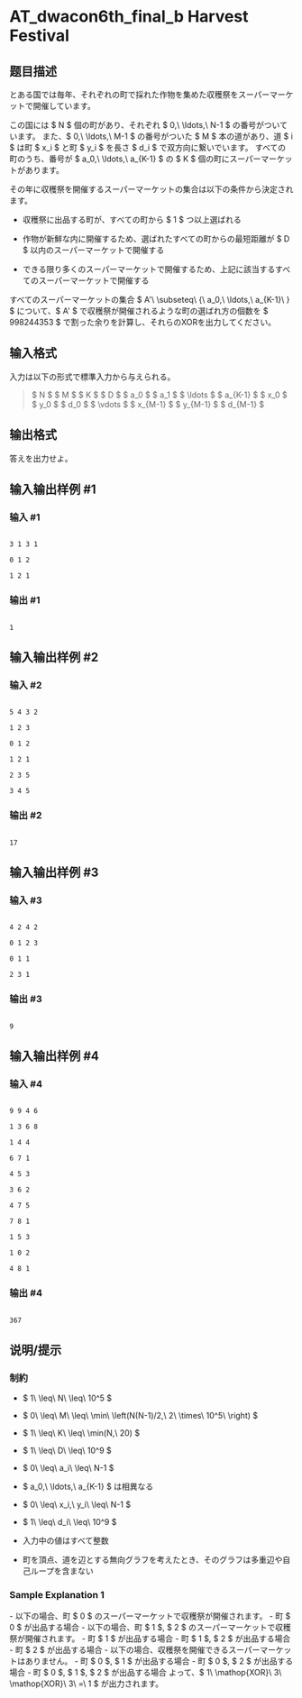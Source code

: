 # AT_dwacon6th_final_b Harvest Festival

## 题目描述

[problemUrl]: https://atcoder.jp/contests/dwacon6th-final/tasks/dwacon6th_final_b

とある国では毎年、それぞれの町で採れた作物を集めた収穫祭をスーパーマーケットで開催しています。

この国には $ N $ 個の町があり、それぞれ $ 0,\ \ldots,\ N-1 $ の番号がついています。 また、$ 0,\ \ldots,\ M-1 $ の番号がついた $ M $ 本の道があり、道 $ i $ は町 $ x_i $ と町 $ y_i $ を長さ $ d_i $ で双方向に繋いでいます。 すべての町のうち、番号が $ a_0,\ \ldots,\ a_{K-1} $ の $ K $ 個の町にスーパーマーケットがあります。

その年に収穫祭を開催するスーパーマーケットの集合は以下の条件から決定されます。

- 収穫祭に出品する町が、すべての町から $ 1 $ つ以上選ばれる
- 作物が新鮮な内に開催するため、選ばれたすべての町からの最短距離が $ D $ 以内のスーパーマーケットで開催する
- できる限り多くのスーパーマーケットで開催するため、上記に該当するすべてのスーパーマーケットで開催する

すべてのスーパーマーケットの集合 $ A'\ \subseteq\ \{\ a_0,\ \ldots,\ a_{K-1}\ \} $ について、$ A' $ で収穫祭が開催されるような町の選ばれ方の個数を $ 998244353 $ で割った余りを計算し、それらのXORを出力してください。

## 输入格式

入力は以下の形式で標準入力から与えられる。

> $ N $ $ M $ $ K $ $ D $ $ a_0 $ $ a_1 $ $ \ldots $ $ a_{K-1} $ $ x_0 $ $ y_0 $ $ d_0 $ $ \vdots $ $ x_{M-1} $ $ y_{M-1} $ $ d_{M-1} $

## 输出格式

答えを出力せよ。

## 输入输出样例 #1

### 输入 #1

```
3 1 3 1
0 1 2
1 2 1
```

### 输出 #1

```
1
```

## 输入输出样例 #2

### 输入 #2

```
5 4 3 2
1 2 3
0 1 2
1 2 1
2 3 5
3 4 5
```

### 输出 #2

```
17
```

## 输入输出样例 #3

### 输入 #3

```
4 2 4 2
0 1 2 3
0 1 1
2 3 1
```

### 输出 #3

```
9
```

## 输入输出样例 #4

### 输入 #4

```
9 9 4 6
1 3 6 8
1 4 4
6 7 1
4 5 3
3 6 2
4 7 5
7 8 1
1 5 3
1 0 2
4 8 1
```

### 输出 #4

```
367
```

## 说明/提示

### 制約

- $ 1\ \leq\ N\ \leq\ 10^5 $
- $ 0\ \leq\ M\ \leq\ \min\ \left(N(N-1)/2,\ 2\ \times\ 10^5\ \right) $
- $ 1\ \leq\ K\ \leq\ \min(N,\ 20) $
- $ 1\ \leq\ D\ \leq\ 10^9 $
- $ 0\ \leq\ a_i\ \leq\ N-1 $
- $ a_0,\ \ldots,\ a_{K-1} $ は相異なる
- $ 0\ \leq\ x_i,\ y_i\ \leq\ N-1 $
- $ 1\ \leq\ d_i\ \leq\ 10^9 $
- 入力中の値はすべて整数
- 町を頂点、道を辺とする無向グラフを考えたとき、そのグラフは多重辺や自己ループを含まない

### Sample Explanation 1

\- 以下の場合、町 $ 0 $ のスーパーマーケットで収穫祭が開催されます。 - 町 $ 0 $ が出品する場合 - 以下の場合、町 $ 1 $, $ 2 $ のスーパーマーケットで収穫祭が開催されます。 - 町 $ 1 $ が出品する場合 - 町 $ 1 $, $ 2 $ が出品する場合 - 町 $ 2 $ が出品する場合 - 以下の場合、収穫祭を開催できるスーパーマーケットはありません。 - 町 $ 0 $, $ 1 $ が出品する場合 - 町 $ 0 $, $ 2 $ が出品する場合 - 町 $ 0 $, $ 1 $, $ 2 $ が出品する場合 よって、$ 1\ \mathop{XOR}\ 3\ \mathop{XOR}\ 3\ =\ 1 $ が出力されます。